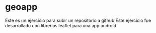 # geoapp
Este es un ejercicio para subir un repositorio a github
Este ejercicio fue desarrollado con librerias leaflet para una app android
